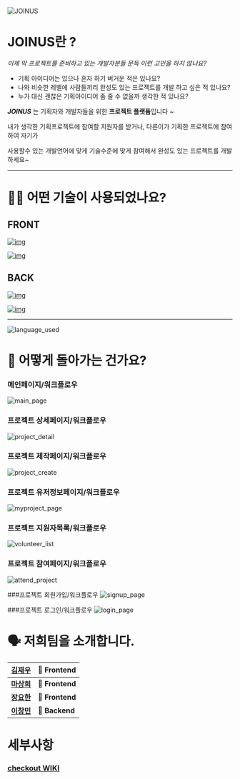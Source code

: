 
![JOINUS](https://user-images.githubusercontent.com/8604840/111570496-58fbee00-87e8-11eb-9c8f-38422fb54d73.png)



JOINUS란 ?
=============

 *이제 막 프로젝트를 준비하고 있는 개발자분들 문득 이런 고민을 하지 않나요?*
 
  * 기획 아이디어는 있으나 혼자 하기 버거운 적은 있나요? 
  * 나와 비슷한 레벨에 사람들끼리 완성도 있는 프로젝트를 개발 하고 싶은 적 있나요? 
  * 누가 대신 괜찮은 기획아이디어 좀 줄 수 없을까 생각한 적 있나요?

 ***JOINUS*** 는 기획자와 개발자들을 위한 **프로젝트 플랫폼**입니다 ~
 
 내가 생각한 기획프로젝트에 참여할 지원자를 받거나, 다른이가 기획한 프로젝트에 참여하여 자기가
 
 사용할수 있는 개발언어에 맞게 기술수준에 맞게 참여해서 완성도 있는 프로젝트를 개발하세요~

* * *



# 🕵🏼 어떤 기술이 사용되었나요?

## FRONT


[![img](https://camo.githubusercontent.com/e5f355fd197b85ae9dfb3bdd074e60b645c0798afdd48a1586fba6da1a09ecfd/68747470733a2f2f696d672e736869656c64732e696f2f62616467652f46524f4e542d52656163742d3631444146423f7374796c653d666f722d7468652d6261646765266c6f676f3d5265616374)](https://camo.githubusercontent.com/e5f355fd197b85ae9dfb3bdd074e60b645c0798afdd48a1586fba6da1a09ecfd/68747470733a2f2f696d672e736869656c64732e696f2f62616467652f46524f4e542d52656163742d3631444146423f7374796c653d666f722d7468652d6261646765266c6f676f3d5265616374)

[![img](https://camo.githubusercontent.com/113beabc46ba6ff19d49ed98bbbc248bf3ad0c2bede04b10ae9e4f26d0ee29dc/68747470733a2f2f696d672e736869656c64732e696f2f62616467652f46524f4e542d52656475782d3736344142433f7374796c653d666f722d7468652d6261646765266c6f676f3d5265647578)](https://camo.githubusercontent.com/113beabc46ba6ff19d49ed98bbbc248bf3ad0c2bede04b10ae9e4f26d0ee29dc/68747470733a2f2f696d672e736869656c64732e696f2f62616467652f46524f4e542d52656475782d3736344142433f7374796c653d666f722d7468652d6261646765266c6f676f3d5265647578)

## BACK

[![img](https://camo.githubusercontent.com/a8cf9d3f7b815383c355a52a13f37f6ffbbe25192bd397a797892ba0f75db466/68747470733a2f2f696d672e736869656c64732e696f2f62616467652f4241434b2d4e6f64652d3337373641423f7374796c653d666f722d7468652d6261646765266c6f676f3d4e6f64652e6a73)](https://camo.githubusercontent.com/a8cf9d3f7b815383c355a52a13f37f6ffbbe25192bd397a797892ba0f75db466/68747470733a2f2f696d672e736869656c64732e696f2f62616467652f4241434b2d4e6f64652d3337373641423f7374796c653d666f722d7468652d6261646765266c6f676f3d4e6f64652e6a73)

[![img](https://camo.githubusercontent.com/617c5cfe9b47cc63b17e9acd9e6ec303e894ba09e9caf253ba21d9a89014df8a/68747470733a2f2f696d672e736869656c64732e696f2f62616467652f4241434b2d457870726573732d3039324532303f7374796c653d666f722d7468652d6261646765)](https://camo.githubusercontent.com/617c5cfe9b47cc63b17e9acd9e6ec303e894ba09e9caf253ba21d9a89014df8a/68747470733a2f2f696d672e736869656c64732e696f2f62616467652f4241434b2d457870726573732d3039324532303f7374796c653d666f722d7468652d6261646765)


* * *


![language_used](https://user-images.githubusercontent.com/70802487/112434461-f6c26080-8d86-11eb-8350-c6f8a6615c0e.png)



# 🔨 어떻게 돌아가는 건가요?

### 메인페이지/워크플로우
![main_page](https://user-images.githubusercontent.com/70802487/112437256-1909ad80-8d8a-11eb-9e39-9809caffceaf.jpg)

### 프로젝트 상세페이지/워크플로우
![project_detail](https://user-images.githubusercontent.com/70802487/112437408-448c9800-8d8a-11eb-98f3-29f7599c0d52.jpg)

### 프로젝트 제작페이지/워크플로우
![project_create](https://user-images.githubusercontent.com/70802487/112437487-5a9a5880-8d8a-11eb-8cfc-2739bfadc5e6.jpg)

### 프로젝트 유저정보페이지/워크플로우
![myproject_page](https://user-images.githubusercontent.com/70802487/112437495-5c641c00-8d8a-11eb-88bf-8c2b36d29a88.jpg)

### 프로젝트 지원자목록/워크플로우
![volunteer_list](https://user-images.githubusercontent.com/70802487/112437508-5f5f0c80-8d8a-11eb-8561-fe68e1073288.jpg)

### 프로젝트 참여페이지/워크플로우
![attend_project](https://user-images.githubusercontent.com/70802487/112437515-60903980-8d8a-11eb-9de5-ba4318b60667.jpg)

###프로젝트 회원가입/워크플로우
![signup_page](https://user-images.githubusercontent.com/70802487/112437519-6259fd00-8d8a-11eb-9855-fe1a8d22a133.jpg)

###프로젝트 로그인/워크플로우
![login_page](https://user-images.githubusercontent.com/70802487/112437525-638b2a00-8d8a-11eb-8973-42f3c15f9a84.jpg)




# 🗣 저희팀을 소개합니다.

| [**김재우**](https://github.com/stepperweb)    | **🚩 Frontend**   |
| ---------------------------------------------- | ---------------- |
| [**마상희**](https://github.com/Ma-SangHee)     | **🚩 Frontend** |
| [**장요한**](https://github.com/romantech)     | **🚩 Frontend**   |
| [**이창민**](https://github.com/G-Ryu) | **🏁 Backend** |


# 세부사항

### [checkout WIKI](https://github.com/codestates/JOINUS-client/wiki)



